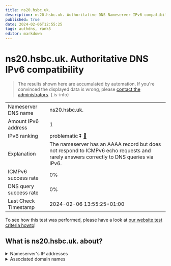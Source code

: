 ```yaml
---
title: ns20.hsbc.uk.
description: ns20.hsbc.uk. Authoritative DNS Nameserver IPv6 compatibility
published: true
date: 2024-02-06T12:55:25
tags: authdns, rank5
editor: markdown
---
```


# ns20.hsbc.uk. Authoritative DNS IPv6 compatibility

> The results shown here are accumulated by automation. If you're convinced the displayed data is wrong, please [contact the administrators](/howto/chat). 
{.is-info}




|   |   |
| - | - |
| Nameserver DNS name | ns20.hsbc.uk.
| Amount IPv6 address | 1
| IPv6 ranking | problematic :arrow_double_down: [🔗](/howto/ranking) |
| Explanation | The nameserver has an AAAA record but does not respond to ICMPv6 echo requests and rarely answers correctly to DNS queries via IPv6. |
| ICMPv6 success rate | 0%|
| DNS query success rate | 0% |
| Last Check Timestamp | 2024-02-06 13:55:25+01:00 |

To see how this test was performed, please have a look at [our website test criteria howto](/howto/testcriteria/authdns)!


## What is ns20.hsbc.uk. about?




<details>
<summary>Nameserver's IP addresses</summary>

2600:2000:2110::100

</details>



<details>
<summary>Associated domain names</summary>

www.hsbc.com

</details>
